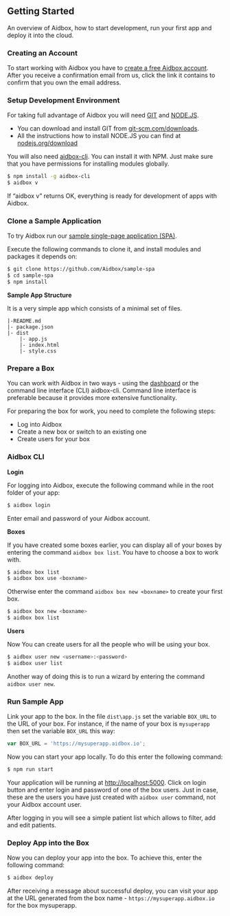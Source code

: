 ## Getting Started

An overview of Aidbox, how to start development, run your first app and deploy it into the cloud.

### Creating an Account

To start working with Aidbox you have to [create a free Aidbox account](/landing.html#/signup). After you receive a confirmation email from us, click the link it contains to confirm that you own the email address.

### Setup Development Environment

For taking full advantage of Aidbox you will need [GIT](https://git-scm.com) and [NODE.JS](https://nodejs.org/).   

* You can download and install GIT from [git-scm.com/downloads](https://git-scm.com/downloads).    
* All the instructions how to install NODE.JS you can find at [nodejs.org/download](https://nodejs.org/download/)

You will also need [aidbox-cli](https://www.npmjs.com/package/aidbox-cli). You can install it with NPM. Just make sure that you have permissions for installing modules globally.

```sh
$ npm install -g aidbox-cli
$ aidbox v
```

If “aidbox v” returns OK, everything is ready for development of apps with Aidbox.

### Clone a Sample Application

To try Aidbox run our [sample single-page application (SPA)](https://github.com/Aidbox/sample-spa.git).

Execute the following commands to clone it, and install modules and packages it depends on:

```sh
$ git clone https://github.com/Aidbox/sample-spa
$ cd sample-spa
$ npm install
```

__Sample App Structure__

It is a very simple app which consists of a minimal set of files.

```bsh
|-README.md
|- package.json
|- dist
    |- app.js
    |- index.html
    |- style.css
```

### Prepare a Box

You can work with Aidbox in two ways - using the [dashboard](/dashboard.html#/) or the command line interface (CLI) aidbox-cli. Command line interface is preferable because it provides more extensive functionality.

For preparing the box for work, you need to complete the following steps:

* Log into Aidbox
* Create a new box or switch to an existing one
* Create users for your box

### Aidbox CLI

__Login__

For logging into Aidbox, execute the following command while in the root folder of your app:

```sh
$ aidbox login
```

Enter email and password of your Aidbox account.

__Boxes__

If you have created some boxes earlier, you can display all of your boxes by entering the command ``aidbox box list``. You have to choose a box to work with.

```sh
$ aidbox box list
$ aidbox box use <boxname>
```

Otherwise enter the command ``aidbox box new <boxname>`` to create your first box.

```sh
$ aidbox box new <boxname>
$ aidbox box list
```

__Users__

Now You can create users for all the people who will be using your box.

```sh
$ aidbox user new <username>:<password>
$ aidbox user list
```

Another way of doing this is to run a wizard by entering the command ``aidbox user new``.

### Run Sample App

Link your app to the box. In the file ``dist\app.js`` set the variable ``BOX_URL`` to the URL of your box. For instance, if the name of your box is ``mysuperapp`` then set the variable ``BOX_URL`` this way:


```js
var BOX_URL = 'https://mysuperapp.aidbox.io';
```

Now you can start your app locally. To do this enter the following command:

```sh
$ npm run start
```

Your application will be running at [http://localhost:5000](http://localhost:5000). Click on login button and enter login and password of one of the box users. Just in case, these are the users you have just created with ``aidbox user`` command, not your Aidbox account user.

After logging in you will see a simple patient list which allows to filter, add and edit patients.

### Deploy App into the Box

Now you can deploy your app into the box. To achieve this, enter the following command: 

```sh
$ aidbox deploy
```

After receiving a message about successful deploy, you can visit your app at the URL generated from the box name - ``https://mysuperapp.aidbox.io`` for the box mysuperapp.


